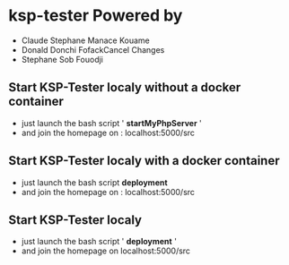 # ksp-tester Powered by

* Claude Stephane Manace Kouame
* Donald Donchi FofackCancel Changes
* Stephane Sob Fouodji

## Start KSP-Tester localy without a docker container
- just launch the bash script ' **startMyPhpServer** '
- and join the homepage on : localhost:5000/src

## Start KSP-Tester localy with a docker container
- just launch the bash script **deployment**
- and join the homepage on : localhost:5000/src

## Start KSP-Tester localy
- just launch the bash script ' **deployment** '
- and join the homepage on localhost:5000/src
